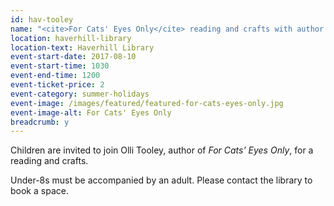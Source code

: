```yaml
---
id: hav-tooley
name: "<cite>For Cats' Eyes Only</cite> reading and crafts with author Olli Tooley for children aged 6-11"
location: haverhill-library
location-text: Haverhill Library
event-start-date: 2017-08-10
event-start-time: 1030
event-end-time: 1200
event-ticket-price: 2
event-category: summer-holidays
event-image: /images/featured/featured-for-cats-eyes-only.jpg
event-image-alt: For Cats' Eyes Only
breadcrumb: y
---
```


Children are invited to join Olli Tooley, author of <cite>For Cats' Eyes Only</cite>, for a reading and crafts.

Under-8s must be accompanied by an adult. Please contact the library to book a space.
